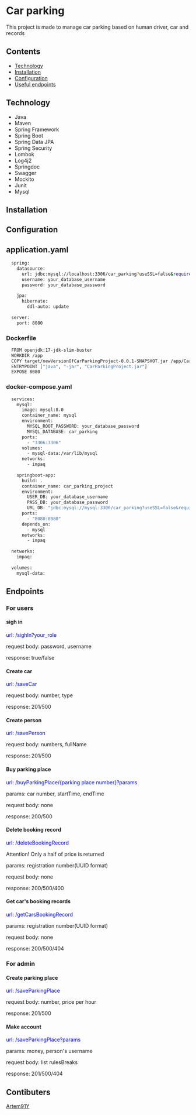 # Car parking
This project is made to manage car parking based on human driver, car and records

## Contents
- [Technology](#Technology)
- [Installation](#Installation)
- [Configuration](#Configuration)
- [Useful endpoints](#Endpoints)
## Technology
- Java
- Maven
- Spring Framework
- Spring Boot
- Spring Data JPA
- Spring Security
- Lombok
- Log4j2
- Springdoc
- Swagger
- Mockito
- Junit
- Mysql

## Installation


## Configuration

## application.yaml
```bash
  spring:
    datasource:
      url: jdbc:mysql://localhost:3306/car_parking?useSSL=false&requireSSL=false&allowPublicKeyRetrieval=true
      username: your_database_username
      password: your_database_password
  
    jpa:
      hibernate:
        ddl-auto: update
  
  server:
    port: 8080
```

### Dockerfile
```bash
  FROM openjdk:17-jdk-slim-buster
  WORKDIR /app
  COPY target/newVersionOfCarParkingProject-0.0.1-SNAPSHOT.jar /app/CarParkingProject.jar
  ENTRYPOINT ["java", "-jar", "CarParkingProject.jar"]
  EXPOSE 8080
```

### docker-compose.yaml
```bash
  services:
    mysql:
      image: mysql:8.0
      container_name: mysql
      environment:
        MYSQL_ROOT_PASSWORD: your_database_password
        MYSQL_DATABASE: car_parking
      ports:
        - "3306:3306"
      volumes:
        - mysql-data:/var/lib/mysql
      networks:
        - impaq
  
    springboot-app:
      build: .
      container_name: car_parking_project
      environment:
        USER_DB: your_database_username
        PASS_DB: your_database_password
        URL_DB: "jdbc:mysql://mysql:3306/car_parking?useSSL=false&requireSSL=false&allowPublicKeyRetrieval=true&autoReconnect=true"
      ports:
        - "8080:8080"
      depends_on:
        - mysql
      networks:
        - impaq
  
  networks:
    impaq:
  
  volumes:
    mysql-data:
```

## Endpoints

### For users

#### sigh in
 <font color="blue"> url: /sighIn?your_role </font>
 
 request body: password, username
 
 response: true/false

 #### Create car
 <font color="blue"> url: /saveCar </font>
 
 request body: number, type
 
 response: 201/500

 #### Create person
 <font color="blue"> url: /savePerson </font>
 
 request body: numbers, fullName
 
 response: 201/500

 #### Buy parking place
 <font color="blue"> url: /buyParkingPlace/{parking place number}?params </font>
 
 params: car number, startTime, endTime
 
 request body: none
 
 response: 200/500

 #### Delete booking record
  <font color="blue"> url: /deleteBookingRecord </font>

  Attention! Only a half of price is returned
  
 params: registration number(UUID format)

 request body: none
 
 response: 200/500/400

 #### Get car's booking records
 <font color="blue"> url: /getCarsBookingRecord </font>
 
 params: registration number(UUID format)
 
 request body: none
 
 response: 200/500/404

 ### For admin

 #### Create parking place
 <font color="blue"> url: /saveParkingPlace </font>
 
 request body: number, price per hour
 
 response: 201/500

 #### Make account
 <font color="blue"> url: /saveParkingPlace?params </font>

 params: money, person's username
 
 request body: list rulesBreaks
 
 response: 201/500/404


 ## Contibuters
 [Artem91Y](#https://github.com/Artem91Y)

 
 

 

